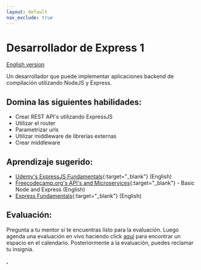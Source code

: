 ```yaml
---
layout: default
nav_exclude: true
---
```

# Desarrollador de Express 1

[English version](express1.md)

Un desarrollador que puede implementar aplicaciones backend de compilación utilizando NodeJS y Express.

## Domina las siguientes habilidades:

- Crear REST API's utilizando ExpressJS
- Utilizar el router
- Parametrizar urls
- Utilizar middleware de librerías externas
- Crear middleware

## Aprendizaje sugerido:

- [Udemy's ExpressJS Fundamentals](https://www.udemy.com/course/expressjs-fundamentals/){:target="\_blank"} (English)
- [Freecodecamp.org's API's and Microservices](https://www.freecodecamp.org/learn){:target="\_blank"} - Basic Node and Express (English)
- [Express Fundamentals](https://www.rithmschool.com/courses/node-express-fundamentals){:target="\_blank"} (English)

## Evaluación:

Pregunta a tu mentor si te encuentras listo para la evaluación. Luego agenda una evaluación en vivo haciendo click [aquí](https://webdev.codex.academy/mastery-eval-4?badge=VIdEr0C6R2-mk1KPovI7DA) para encontrar un espacio en el calendario. Posteriormente a la evaluación, puedes reclamar tu insignia.

[.](level-4)
